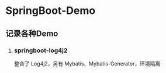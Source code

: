# SpringBoot-Demo

## 记录各种Demo

1. ### springboot-log4j2

   整合了 Log4j2，另有 Mybatis、Mybatis-Generator，环境隔离

